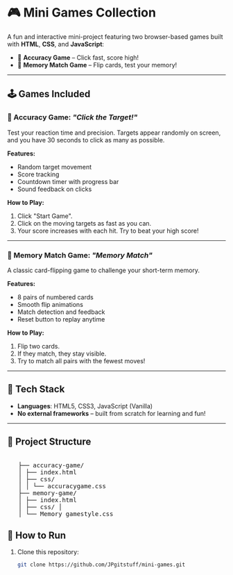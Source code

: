 # 🎮 Mini Games Collection

A fun and interactive mini-project featuring two browser-based games built with **HTML**, **CSS**, and **JavaScript**:

- 🎯 **Accuracy Game** – Click fast, score high!
- 🧠 **Memory Match Game** – Flip cards, test your memory!

---

## 🕹️ Games Included

### 🎯 Accuracy Game: *"Click the Target!"*
Test your reaction time and precision. Targets appear randomly on screen, and you have 30 seconds to click as many as possible.

**Features:**
- Random target movement
- Score tracking
- Countdown timer with progress bar
- Sound feedback on clicks

**How to Play:**
1. Click "Start Game".
2. Click on the moving targets as fast as you can.
3. Your score increases with each hit. Try to beat your high score!

---

### 🧠 Memory Match Game: *"Memory Match"*
A classic card-flipping game to challenge your short-term memory.

**Features:**
- 8 pairs of numbered cards
- Smooth flip animations
- Match detection and feedback
- Reset button to replay anytime

**How to Play:**
1. Flip two cards.
2. If they match, they stay visible.
3. Try to match all pairs with the fewest moves!

---

## 🧰 Tech Stack

- **Languages**: HTML5, CSS3, JavaScript (Vanilla)
- **No external frameworks** – built from scratch for learning and fun!
---

## 📂 Project Structure

<pre> 
   ├── accuracy-game/ 
   │ ├── index.html 
   │ ├── css/ 
   │ │ └── accuracygame.css 
   ├── memory-game/ 
   │ ├── index.html 
   │ ├── css/ │ 
   │ └── Memory_gamestyle.css 
</pre>

## 🚀 How to Run

1. Clone this repository:
   ```bash
   git clone https://github.com/JPgitstuff/mini-games.git

